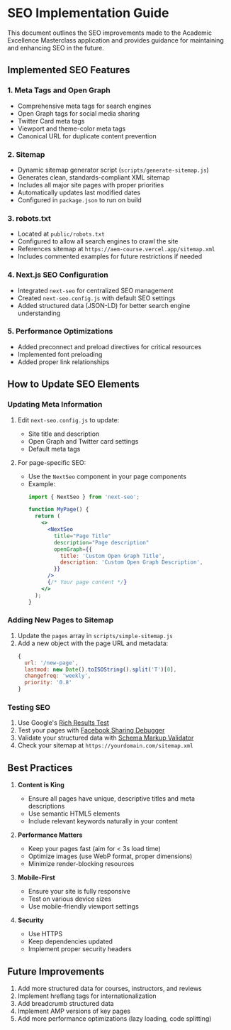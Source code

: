 # SEO Implementation Guide

This document outlines the SEO improvements made to the Academic Excellence Masterclass application and provides guidance for maintaining and enhancing SEO in the future.

## Implemented SEO Features

### 1. Meta Tags and Open Graph
- Comprehensive meta tags for search engines
- Open Graph tags for social media sharing
- Twitter Card meta tags
- Viewport and theme-color meta tags
- Canonical URL for duplicate content prevention

### 2. Sitemap
- Dynamic sitemap generator script (`scripts/generate-sitemap.js`)
- Generates clean, standards-compliant XML sitemap
- Includes all major site pages with proper priorities
- Automatically updates last modified dates
- Configured in `package.json` to run on build

### 3. robots.txt
- Located at `public/robots.txt`
- Configured to allow all search engines to crawl the site
- References sitemap at `https://aem-course.vercel.app/sitemap.xml`
- Includes commented examples for future restrictions if needed

### 4. Next.js SEO Configuration
- Integrated `next-seo` for centralized SEO management
- Created `next-seo.config.js` with default SEO settings
- Added structured data (JSON-LD) for better search engine understanding

### 5. Performance Optimizations
- Added preconnect and preload directives for critical resources
- Implemented font preloading
- Added proper link relationships

## How to Update SEO Elements

### Updating Meta Information
1. Edit `next-seo.config.js` to update:
   - Site title and description
   - Open Graph and Twitter card settings
   - Default meta tags

2. For page-specific SEO:
   - Use the `NextSeo` component in your page components
   - Example:
     ```jsx
     import { NextSeo } from 'next-seo';
     
     function MyPage() {
       return (
         <>
           <NextSeo
             title="Page Title"
             description="Page description"
             openGraph={{
               title: 'Custom Open Graph Title',
               description: 'Custom Open Graph Description',
             }}
           />
           {/* Your page content */}
         </>
       );
     }
     ```

### Adding New Pages to Sitemap
1. Update the `pages` array in `scripts/simple-sitemap.js`
2. Add a new object with the page URL and metadata:
   ```javascript
   {
     url: '/new-page',
     lastmod: new Date().toISOString().split('T')[0],
     changefreq: 'weekly',
     priority: '0.8'
   }
   ```

### Testing SEO
1. Use Google's [Rich Results Test](https://search.google.com/test/rich-results)
2. Test your pages with [Facebook Sharing Debugger](https://developers.facebook.com/tools/debug/)
3. Validate your structured data with [Schema Markup Validator](https://validator.schema.org/)
4. Check your sitemap at `https://yourdomain.com/sitemap.xml`

## Best Practices

1. **Content is King**
   - Ensure all pages have unique, descriptive titles and meta descriptions
   - Use semantic HTML5 elements
   - Include relevant keywords naturally in your content

2. **Performance Matters**
   - Keep your pages fast (aim for < 3s load time)
   - Optimize images (use WebP format, proper dimensions)
   - Minimize render-blocking resources

3. **Mobile-First**
   - Ensure your site is fully responsive
   - Test on various device sizes
   - Use mobile-friendly viewport settings

4. **Security**
   - Use HTTPS
   - Keep dependencies updated
   - Implement proper security headers

## Future Improvements

1. Add more structured data for courses, instructors, and reviews
2. Implement hreflang tags for internationalization
3. Add breadcrumb structured data
4. Implement AMP versions of key pages
5. Add more performance optimizations (lazy loading, code splitting)
